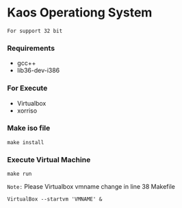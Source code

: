 # Kaos Operationg System 

`For support 32 bit` 

### Requirements
* gcc++
* lib36-dev-i386

### For Execute 
* Virtualbox
* xorriso

### Make iso file

```
make install
```

### Execute Virtual Machine

```
make run
```
`Note:`
Please Virtualbox vmname change in line 38 Makefile

```
VirtualBox --startvm 'VMNAME' &
```


